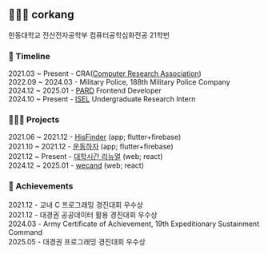 ## 👨🏻‍💻 corkang
한동대학교 전산전자공학부 컴퓨터공학심화전공 21학번

### 📍 Timeline
2021.03 ~ Present - CRA([Computer Research Association](https://github.com/cra16))\
2022.09 ~ 2024.03 - Military Police, 188th Military Police Company\
2024.12 ~ 2025.01 - [PARD](https://github.com/Club-PARD) Frontend Developer\
2024.10 ~ Present - [ISEL](https://isel.handong.edu/) Undergraduate Research Intern

### 🏃🏻‍♂️ Projects 
2021.06 ~ 2021.12 - [HisFinder](https://github.com/juyoungIt/HisFinder) (app; flutter+firebase)\
2021.10 ~ 2021.12 - [운동하자](https://github.com/ParkSangbeomm/LetsExercise) (app; flutter+firebase)\
2021.12 ~ Present - [대학시간 리뉴얼](https://github.com/seokmin01/college-timetable-renewal/issues) (web; react)\
2024.12 ~ 2025.01 - [wecand](https://github.com/Club-PARD/GemLense-FE) (web; react)

### 🏅 Achievements
2021.12 - 교내 C 프로그래밍 경진대회 우수상\
2021.12 - 대경권 공공데이터 활용 경진대회 우수상\
2024.03 - Army Certificate of Achievement, 19th Expeditionary Sustainment Command\
2025.05 - 대경권 프로그래밍 경진대회 우수상
